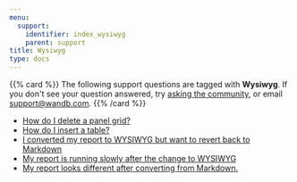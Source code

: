 ```yaml
---
menu:
  support:
    identifier: index_wysiwyg
    parent: support
title: Wysiwyg
type: docs
---
```


{{% card %}}
The following support questions are tagged with <b>Wysiwyg</b>. If you don't see 
your question answered, try [asking the community](https://community.wandb.ai/), 
or email [support@wandb.com](mailto:support@wandb.com).
{{% /card %}}

- [How do I delete a panel grid?](delete_panel_grid/)
- [How do I insert a table?](insert_table/)
- [I converted my report to WYSIWYG but want to revert back to Markdown](convert_from_wysiwyg_markdown/)
- [My report is running slowly after the change to WYSIWYG](report_slow_after_wysiwyg/)
- [My report looks different after converting from Markdown.](report_looks_different_converting_markdown/)